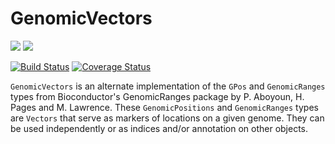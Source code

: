 # GenomicVectors

[![](https://img.shields.io/badge/docs-stable-blue.svg)](https://phaverty.github.io/GenomicVectors.jl/stable)
[![](https://img.shields.io/badge/docs-latest-blue.svg)](https://phaverty.github.io/GenomicVectors.jl/latest)

[![Build Status](https://travis-ci.org/phaverty/GenomicVectors.jl.svg?branch=master)](https://travis-ci.org/phaverty/GenomicVectors.jl)
[![Coverage Status](https://codecov.io/github/phaverty/GenomicVectors.jl/coverage.svg?branch=master)](https://codecov.io/github/phaverty/GenomicVectors.jl?branch=master)

`GenomicVectors` is an alternate implementation of the `GPos` and `GenomicRanges` types from
Bioconductor's GenomicRanges package by P. Aboyoun, H. Pages and M. Lawrence. These `GenomicPositions` and
`GenomicRanges` types are `Vectors` that serve as markers of locations on a given genome. They can be used
independently or as indices and/or annotation on other objects.

